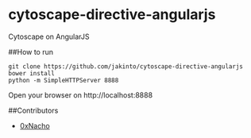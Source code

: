 # cytoscape-directive-angularjs
Cytoscape on AngularJS

##How to run
```{r, engine='bash', count_lines}
git clone https://github.com/jakinto/cytoscape-directive-angularjs
bower install
python -m SimpleHTTPServer 8888
```
Open your browser on http://localhost:8888


##Contributors

* [0xNacho](http://github.com/0xNacho)
